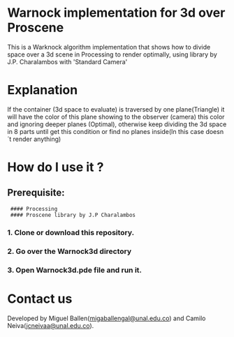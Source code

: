# Warnock implementation for 3d over Proscene
This is a Warknock algorithm implementation that shows how to divide space over a 3d scene in Processing to render optimally,  using <Proscene> library by J.P. Charalambos with 'Standard Camera'
  
# Explanation
If the container (3d space to evaluate) is traversed by one plane(Triangle) it will have the color of this plane showing to the observer (camera) this color and ignoring deeper planes (Optimal), otherwise keep dividing the 3d space in 8 parts until get this condition or find no planes inside(In this case doesn´t render anything)

# How do I use it ?
  ## Prerequisite: 
     #### Processing
     #### Proscene library by J.P Charalambos
                  
  ### 1. Clone or download this repository.
  ### 2. Go over the Warnock3d directory
  ### 3. Open Warnock3d.pde file and run it.

# Contact us
Developed by Miguel Ballen(migaballengal@unal.edu.co) and Camilo Neiva(jcneivaa@unal.edu.co). 
